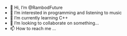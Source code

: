 - 👋 Hi, I’m @RambodFuture
- 👀 I’m interested in programming and listening to music 
- 🌱 I’m currently learning C++
- 💞️ I’m looking to collaborate on something...
- 📫 How to reach me ...

<!---
RambodFuture/RambodFuture is a ✨ special ✨ repository because its `README.md` (this file) appears on your GitHub profile.
You can click the Preview link to take a look at your changes.
--->
